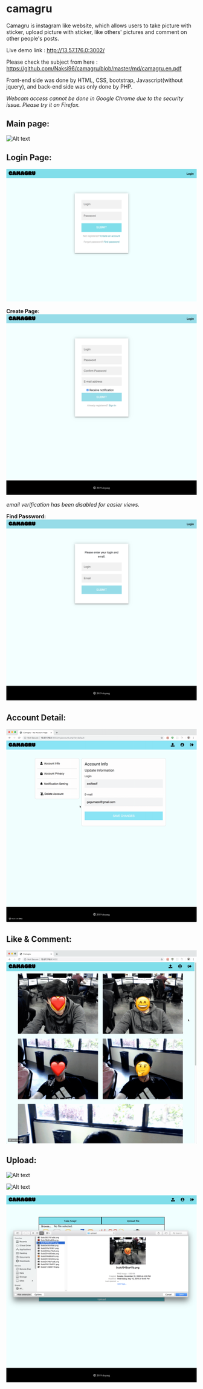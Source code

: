 # camagru
Camagru is instagram like website, which allows users to take picture with sticker, upload picture with sticker, like others' pictures and comment on other people's posts.

Live demo link : http://13.57.176.0:3002/

Please check the subject from here : https://github.com/Naksi96/camagru/blob/master/md/camagru.en.pdf

Front-end side was done by HTML, CSS, bootstrap, Javascript(without jquery), and back-end side was only done by PHP.

*Webcam access cannot be done in Google Chrome due to the security issue.
Please try it on Firefox.*

## Main page:
![Alt text](https://github.com/Naksi96/camagru/blob/master/md/main.png)

## Login Page:
![Alt text](https://github.com/Naksi96/camagru/blob/master/md/login.png)

**Create Page:**
![Alt text](https://github.com/Naksi96/camagru/blob/master/md/create.png)

*email verification has been disabled for easier views.*

**Find Password:**
![Alt text](https://github.com/Naksi96/camagru/blob/master/md/find_pw.png)

## Account Detail:
![Alt text](https://github.com/Naksi96/camagru/blob/master/md/acc_info.gif)

## Like & Comment:
![Alt text](https://github.com/Naksi96/camagru/blob/master/md/like_comment.gif)

## Upload:
![Alt text](https://github.com/Naksi96/camagru/blob/master/md/upload.png)

![Alt text](https://github.com/Naksi96/camagru/blob/master/md/webcam.png)

![Alt text](https://github.com/Naksi96/camagru/blob/master/md/browse.png)
